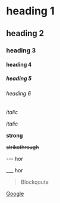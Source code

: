 # heading 1
## heading 2
### heading 3
#### heading 4
##### heading 5
###### heading 6

*italic*

_italic_

**strong**

~~strikethrough~~

--- hor

___ hor

> Blockqoute

[Google](www.google.com)


